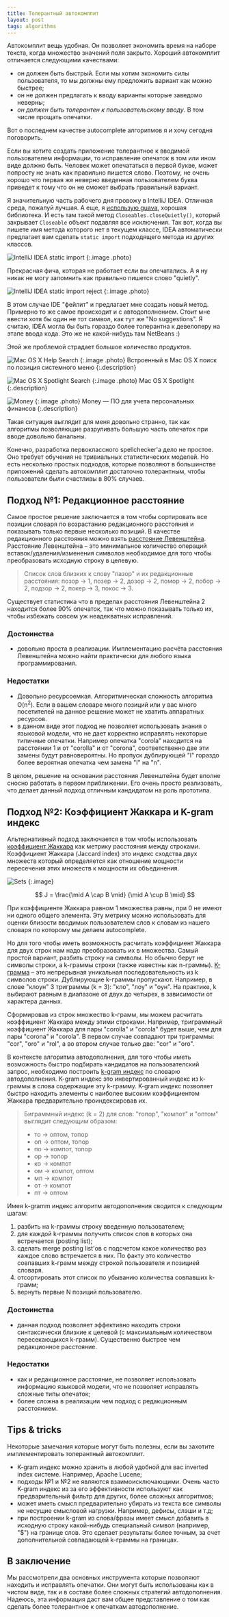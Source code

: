 ```yaml
---
title: Толерантный автокомплит
layout: post
tags: algorithms
---
```


Автокомплит вещь удобная. Он позволяет экономить время на наборе текста, когда множество значений поля закрыто. Хороший автокомплит отличается следующими качествами:

* он должен быть быстрый. Если мы хотим экономить силы пользователя, то мы должны ему предложить вариант как можно быстрее;
* он не должен предлагать к вводу варианты которые заведомо неверны;
* _он должен быть толерантен к пользовательскому вводу_. В том числе прощать опечатки.

Вот о последнем качестве autocomplete алгоритмов я и хочу сегодня поговорить.

<!-- excerpt -->

Если вы хотите создать приложение толерантное к вводимой пользователем информации, то исправление опечаток в том или ином виде должно быть. Человек может опечататься в первой букве, может попросту не знать как правильно пишется слово. Поэтому, не очень хорошо что первая же неверно введенная пользователем буква приведет к тому что он не сможет выбрать правильный вариант.

Я значительную часть рабочего дня провожу в IntelliJ IDEA. Отличная среда, пожалуй лучшая. А еще, я [использую guava][ref-functional-java], хорошая библиотека. И есть там такой метод `Closeables.closeQuietly()`, который закрывает `Closeable` объект подавляя все исключения. Так вот, когда вы пишете имя метода которого нет в текущем классе, IDEA автоматически предлагает вам сделать `static import` подходящего метода из других классов.

![IntelliJ IDEA static import](/images/autocomplete/idea-good.png)
{:.image .photo}

Прекрасная фича, которая не работает если вы опечатались. А я ну никак не могу запомнить как правильно пишется слово "quietly".

![IntelliJ IDEA static import reject](/images/autocomplete/idea-bad.png)
{:.image .photo}

В этом случае IDE "фейлит" и предлагает мне создать новый метод. Примерно то же самое происходит и с автодополнением. Стоит мне ввести хотя бы один не тот символ, как тут же "No suggestions". Я считаю, IDEA могла бы быть гораздо более толерантна к девелоперу на этапе ввода кода. Это же не какой-нибудь там NetBeans :)

Этой же проблемой страдает большое количество продуктов.

![Mac OS X Help Search](/images/autocomplete/mac-help.png)
{:.image .photo}
Встроенный в Mac OS X поиск по позиция системного меню
{:.description}

![Mac OS X Spotlight Search](/images/autocomplete/mac-spotlight.png)
{:.image .photo}
Mac OS X Spotlight
{:.description}

![Money](/images/autocomplete/money.png)
{:.image .photo}
Money — ПО для учета персональных финансов
{:.description}

Такая ситуация выглядит для меня довольно странно, так как алгоритмы позволяющие разруливать большую часть опечаток при вводе довольно банальны.

Конечно, разработка первоклассного spellchecker'а дело не простое. Оно требует обучения не тривиальных статистических моделей. Но есть несколько простых подходов, которые позволяют в большинстве приложений сделать автокомплит достаточно толерантным, чтобы пользователи были счастливы в 80% случаев.

## Подход №1: Редакционное расстояние

Самое простое решение заключается в том чтобы сортировать все позиции словаря по возрастанию редакционного расстояния и показывать только первые несколько позиций. В качестве редакционного расстояния можно взять [расстояние Левенштейна][ref-levenshtein-distance]. Расстояние Левенштейна – это минимальное количество операций вставок/удаления/изменения символов необходимое для того чтобы преобразовать исходную строку в целевую.

> Список слов близких к слову "пазор" и их редакционные расстояния: позор &rarr; 1, позер &rarr; 2, дозор &rarr; 2, помор &rarr; 2, побор &rarr; 2, подзор &rarr; 2, покер &rarr; 3, покос &rarr; 3.

Существует статистика что в пределах расстояния Левенштейна 2 находится более 90% опечаток, так что можно показывать только их, чтобы избежать совсем уж неадекватных исправлений.

### Достоинства

* довольно проста в реализации. Имплементацию расчёта расстояния Левенштейна можно найти практически для любого языка программирования.

### Недостатки

* Довольно ресурсоемкая. Алгоритмическая сложность алгоритма O(n<sup>2</sup>). Если в вашем словаре много позиций или у вас много посетителей на данное решение может не хватить аппаратных ресурсов.
* в данном виде этот подход не позволяет использовать знания о языковой модели, что не дает корректно исправлять некоторые типичные опечатки. Например опечатка "corola" находится на расстоянии 1 и от "corolla" и от "corona", соответственно две эти замены будут равновероятны. Но пропуск дублирующей "l" гораздо более вероятная опечатка чем замена "l" на "n".

В целом, решение на основании расстояния Левенштейна будет вполне сносно работать в первом приближении. Его очень просто реализовать, что делает данный подход отличным кандидатом на роль прототипа.

## Подход №2: Коэффициент Жаккара и K-gram индекс

Альтернативный подход заключается в том чтобы использовать [коэффициент Жаккара][ref-jaccard-coeff] как метрику расстояния между строками. Коэффициент Жаккара (Jaccard index) это индекс сходства двух множеств который определяется как отношение мощности пересечения этих множеств к мощности их объединения.

![Sets](/images/autocomplete/sets.png)
{:.image}

$$ J = \frac{\mid A \cap B \mid} {\mid A \cup B \mid} $$

При коэффициенте Жаккара равном 1 множества равны, при 0 не имеют ни одного общего элемента. Эту метрику можно использовать для оценки близости вводимых пользователем слов к словам из нашего словаря по которому мы делаем autocomplete.

Но для того чтобы иметь возможность расчитать коэффициент Жаккара для двух строк нам надо преобразовать их в множества. Самый простой вариант, разбить строку на символы. Но обычно берут не символы строки, а k-граммы строки (также известны как n-граммы). [K-грамма][ref-ngram] – это непрерывная уникальная последовательность из k символов строки. Дублирующие k-граммы пропускают. Например, в слове "клоун" 3 триграммы (k = 3): "кло", "лоу" и "оун". На практике, k выбирают равным в диапазоне от двух до четырех, в зависимости от характера данных.

Cформировав из строк множество k-грамм, мы можем расчитать коэффициент Жаккара между этими строками. Например, триграммный коэффициент Жаккара для пары "corolla" и "corola" будет выше, чем для пары "corona" и "corola". В первом случае совпадают три триграммы: "cor", "oro" и "rol", а во втором случае только две: "cor" и "oro".

В контексте алгоритма автодополнения, для того чтобы иметь возможность быстро подбирать кандидатов на пользователский запрос, необходимо построить [k-gram индекс][ref-k-gram-index] по словарю автодополнения. K-gram индекс это инвертированный индекс из k-граммы в слова содержащие эту k-грамму. K-gram индекс позволяет  быстро находить элементы с наиболее высоким коэффициентом Жаккара предварительно проиндексировав их.

> Биграммный индекс (k = 2) для слов: "топор", "компот" и "оптом" выглядит следующим образом:
> 
> * то &rarr; оптом, топор
> * оп &rarr; оптом, топор
> * по &rarr; компот, топор
> * ор &rarr; топор
> * ко &rarr; компот
> * ом &rarr; компот, оптом
> * мп &rarr; компот
> * от &rarr; компот
> * пт &rarr; оптом

Имея k-gramm индекс алгоритм автодополнения сводится к следующим шагам:

1. разбить на k-граммы строку введенную пользователем;
1. для каждой k-граммы получить список слов в которых она встречается (posting list);
1. сделать merge posting list'ов с подсчетом какое количество раз каждое слово встречается в них. По факту это количество совпавших k-грамм между строкой пользователя и позицией словаря.
1. отсортировать этот список по убыванию количества совпавших k-грамм;
1. вернуть первые N позиций пользователю.

### Достоинства

* данная подход позволяет эффективно находить строки синтаксически близкие к целевой (с максимальным количеством пересекающихся k-грамм). Существенно быстрее чем редакционное расстояние.

### Недостатки

* как и редакционное расстояние, не позволяет использовать информацию языковой модели, что не позволяет исправлять сложные типы опечаток;
* более сложна в реализации чем подход с редакционным расстоянием.

## Tips & tricks

Некоторые замечания которые могут быть полезны, если вы захотите имплементировать толерантный автокомплит.

* K-gram индекс можно хранить в любой удобной для вас inverted index системе. Например, Apache Lucene;
* подходы №1 и №2 не являются взаимоисключающими. Очень часто K-gram индекс из за его эффективности используют как предварительный фильтр для других, более сложных алгоритмов;
* может иметь смысл предварительно убирать из текста все символы не несущие смысловой нагрузки. Например, дефисы, слэши и т.д;
* при построении k-gram из слова/фразы имеет смысл добавить в исходную строку какой-нибудь специальный символ (например, "$") на границе слов. Это сделает результаты более точным, за счет дополнительной совпадающей k-граммы на границах.

## В заключениe
Мы рассмотрели два основных инструмента которые позволяют находить и исправлять опечатки. Они могут быть использованы как в чистом виде, так и в составе более сложных стратегий автодополнения. Надеюсь, эта информация даст вам общее представление о том как сделать более толерантное к опечаткам автодополнение.

[ref-jaccard-coeff]: http://ru.wikipedia.org/wiki/Коэффициент_Жаккара
[ref-functional-java]: /blog/2012/05/12/functional-java.html
[ref-levenshtein-distance]: http://ru.wikipedia.org/wiki/Расстояние_Левенштейна
[ref-ngram]: http://en.wikipedia.org/wiki/N-gram
[ref-k-gram-index]: http://nlp.stanford.edu/IR-book/html/htmledition/k-gram-indexes-for-spelling-correction-1.html